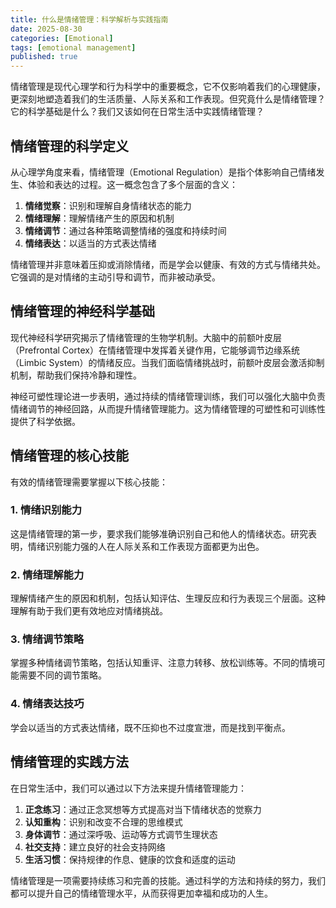 ```yaml
---
title: 什么是情绪管理：科学解析与实践指南
date: 2025-08-30
categories: [Emotional]
tags: [emotional management]
published: true
---
```


情绪管理是现代心理学和行为科学中的重要概念，它不仅影响着我们的心理健康，更深刻地塑造着我们的生活质量、人际关系和工作表现。但究竟什么是情绪管理？它的科学基础是什么？我们又该如何在日常生活中实践情绪管理？

## 情绪管理的科学定义

从心理学角度来看，情绪管理（Emotional Regulation）是指个体影响自己情绪发生、体验和表达的过程。这一概念包含了多个层面的含义：

1. **情绪觉察**：识别和理解自身情绪状态的能力
2. **情绪理解**：理解情绪产生的原因和机制
3. **情绪调节**：通过各种策略调整情绪的强度和持续时间
4. **情绪表达**：以适当的方式表达情绪

情绪管理并非意味着压抑或消除情绪，而是学会以健康、有效的方式与情绪共处。它强调的是对情绪的主动引导和调节，而非被动承受。

## 情绪管理的神经科学基础

现代神经科学研究揭示了情绪管理的生物学机制。大脑中的前额叶皮层（Prefrontal Cortex）在情绪管理中发挥着关键作用，它能够调节边缘系统（Limbic System）的情绪反应。当我们面临情绪挑战时，前额叶皮层会激活抑制机制，帮助我们保持冷静和理性。

神经可塑性理论进一步表明，通过持续的情绪管理训练，我们可以强化大脑中负责情绪调节的神经回路，从而提升情绪管理能力。这为情绪管理的可塑性和可训练性提供了科学依据。

## 情绪管理的核心技能

有效的情绪管理需要掌握以下核心技能：

### 1. 情绪识别能力
这是情绪管理的第一步，要求我们能够准确识别自己和他人的情绪状态。研究表明，情绪识别能力强的人在人际关系和工作表现方面都更为出色。

### 2. 情绪理解能力
理解情绪产生的原因和机制，包括认知评估、生理反应和行为表现三个层面。这种理解有助于我们更有效地应对情绪挑战。

### 3. 情绪调节策略
掌握多种情绪调节策略，包括认知重评、注意力转移、放松训练等。不同的情境可能需要不同的调节策略。

### 4. 情绪表达技巧
学会以适当的方式表达情绪，既不压抑也不过度宣泄，而是找到平衡点。

## 情绪管理的实践方法

在日常生活中，我们可以通过以下方法来提升情绪管理能力：

1. **正念练习**：通过正念冥想等方式提高对当下情绪状态的觉察力
2. **认知重构**：识别和改变不合理的思维模式
3. **身体调节**：通过深呼吸、运动等方式调节生理状态
4. **社交支持**：建立良好的社会支持网络
5. **生活习惯**：保持规律的作息、健康的饮食和适度的运动

情绪管理是一项需要持续练习和完善的技能。通过科学的方法和持续的努力，我们都可以提升自己的情绪管理水平，从而获得更加幸福和成功的人生。
